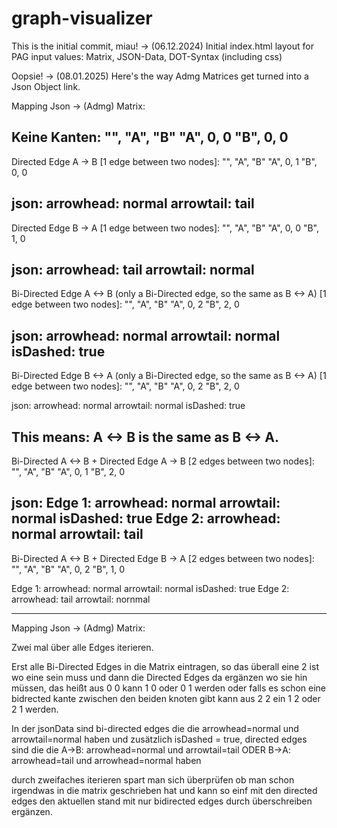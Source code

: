# graph-visualizer

This is the initial commit, miau!
-> (06.12.2024) Initial index.html layout for PAG input values: Matrix, JSON-Data, DOT-Syntax (including css)

Oopsie!
-> (08.01.2025) Here's the way Admg Matrices get turned into a Json Object link.

Mapping Json -> (Admg) Matrix:

Keine Kanten:
"", "A", "B"
"A", 0, 0
"B", 0, 0
----------
Directed Edge A -> B [1 edge between two nodes]:
"", "A", "B"
"A", 0, 1
"B", 0, 0

json: arrowhead: normal arrowtail: tail
----------
Directed Edge B -> A [1 edge between two nodes]:
"", "A", "B"
"A", 0, 0
"B", 1, 0

json: arrowhead: tail arrowtail: normal
----------
Bi-Directed Edge A <-> B (only a Bi-Directed edge, so the same as B <-> A) [1 edge between two nodes]:
"", "A", "B"
"A", 0, 2
"B", 2, 0

json: arrowhead: normal arrowtail: normal isDashed: true
----------
Bi-Directed Edge B <-> A (only a Bi-Directed edge, so the same as B <-> A) [1 edge between two nodes]:
"", "A", "B"
"A", 0, 2
"B", 2, 0

json: arrowhead: normal arrowtail: normal isDashed: true

This means: A <-> B is the same as B <-> A.
----------
Bi-Directed A <-> B + Directed Edge A -> B [2 edges between two nodes]:
"", "A", "B"
"A", 0, 1
"B", 2, 0

json:
Edge 1: arrowhead: normal arrowtail: normal isDashed: true
Edge 2: arrowhead: normal arrowtail: tail
----------
Bi-Directed A <-> B + Directed Edge B -> A [2 edges between two nodes]:
"", "A", "B"
"A", 0, 2
"B", 1, 0

Edge 1: arrowhead: normal arrowtail: normal isDashed: true
Edge 2: arrowhead: tail arrowtail: nornmal

------------------------------------------------------------------
Mapping Json -> (Admg) Matrix:

Zwei mal über alle Edges iterieren.

Erst alle Bi-Directed Edges in die Matrix eintragen, so das überall eine 2 ist wo eine sein muss
und dann die Directed Edges da ergänzen wo sie hin müssen, das heißt aus 0 0 kann 1 0 oder 0 1 werden
oder falls es schon eine bidrected kante zwischen den beiden knoten gibt kann aus 2 2 ein 1 2 oder 2 1 werden.

In der jsonData sind bi-directed edges die die arrowhead=normal und arrowtail=normal haben und zusätzlich isDashed = true,
directed edges sind die die A->B: arrowhead=normal und arrowtail=tail ODER B->A: arrowhead=tail und arrowhead=normal haben

durch zweifaches iterieren spart man sich überprüfen ob man schon irgendwas in die matrix geschrieben hat und kann so
einf mit den directed edges den aktuellen stand mit nur bidirected edges durch überschreiben ergänzen.
